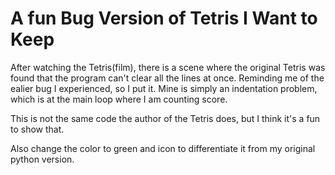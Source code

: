 # A fun Bug Version of Tetris I Want to Keep
After watching the Tetris(film), there is a scene where the original Tetris was found that the program can't clear all the lines at once.
Reminding me of the ealier bug I experienced, so I put it.
Mine is simply an indentation problem, which is at the main loop where I am counting score.

This is not the same code the author of the Tetris does, but I think it's a fun to show that.

Also change the color to green and icon to differentiate it from my original python version.
